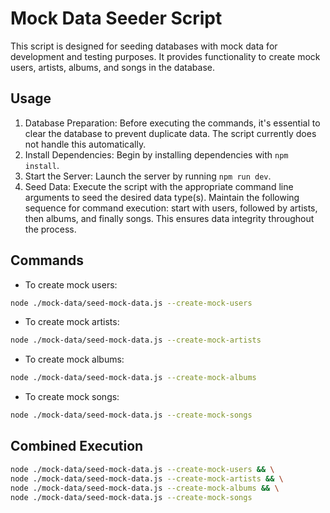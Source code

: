 # Mock Data Seeder Script

This script is designed for seeding databases with mock data for development
and testing purposes. It provides functionality to create mock users, artists,
albums, and songs in the database.

## Usage

1. Database Preparation: Before executing the commands, it's essential to clear
   the database to prevent duplicate data. The script currently does not handle
   this automatically.
2. Install Dependencies: Begin by installing dependencies with `npm install`.
3. Start the Server: Launch the server by running `npm run dev`.
4. Seed Data: Execute the script with the appropriate command line arguments to
   seed the desired data type(s). Maintain the following sequence for command
   execution: start with users, followed by artists, then albums, and finally
   songs. This ensures data integrity throughout the process.

## Commands

- To create mock users:

```sh
node ./mock-data/seed-mock-data.js --create-mock-users
```

- To create mock artists:

```sh
node ./mock-data/seed-mock-data.js --create-mock-artists
```

- To create mock albums:

```sh
node ./mock-data/seed-mock-data.js --create-mock-albums
```

- To create mock songs:

```sh
node ./mock-data/seed-mock-data.js --create-mock-songs
```

## Combined Execution

```sh
node ./mock-data/seed-mock-data.js --create-mock-users && \
node ./mock-data/seed-mock-data.js --create-mock-artists && \
node ./mock-data/seed-mock-data.js --create-mock-albums && \
node ./mock-data/seed-mock-data.js --create-mock-songs
```
